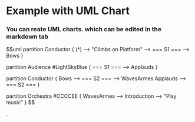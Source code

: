 # Example with UML Chart

### You can reate UML charts. which can be edited in the markdown tab

$$uml
partition Conductor {
  (*) --> "Climbs on Platform"
  --> === S1 ===
  --> Bows
}

partition Audience #LightSkyBlue {
  === S1 === --> Applauds
}

partition Conductor {
  Bows --> === S2 ===
  --> WavesArmes
  Applauds --> === S2 ===
}

partition Orchestra #CCCCEE {
  WavesArmes --> Introduction
  --> "Play music"
}
$$

.